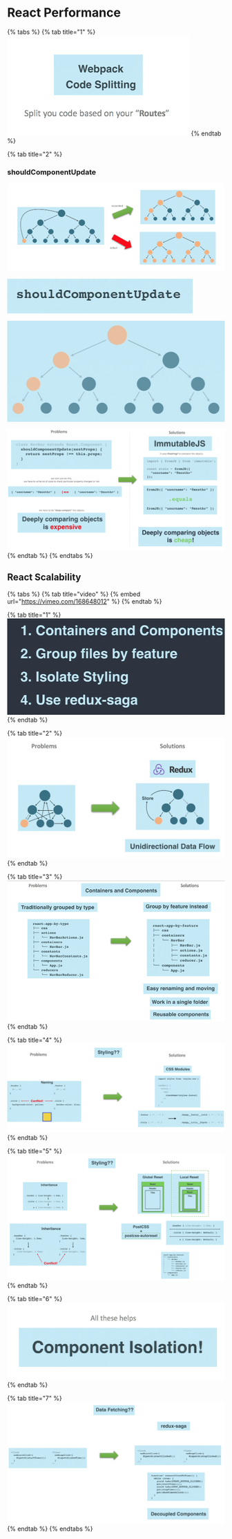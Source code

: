 # React Performance

{% tabs %}
{% tab title="1" %}
![](../../.gitbook/assets/image%20%288%29.png)
{% endtab %}

{% tab title="2" %}
### shouldComponentUpdate

![](../../.gitbook/assets/image%20%28117%29.png)

![](../../.gitbook/assets/image%20%2890%29.png)

![](../../.gitbook/assets/image%20%2880%29.png)

![](../../.gitbook/assets/image%20%28122%29.png)
{% endtab %}
{% endtabs %}

## React Scalability

{% tabs %}
{% tab title="video" %}
{% embed url="https://vimeo.com/168648012" %}
{% endtab %}

{% tab title="1" %}
![](../../.gitbook/assets/image%20%281%29.png)
{% endtab %}

{% tab title="2" %}
![](../../.gitbook/assets/image%20%2810%29.png)
{% endtab %}

{% tab title="3" %}
![](../../.gitbook/assets/image%20%28151%29.png)
{% endtab %}

{% tab title="4" %}
![](../../.gitbook/assets/image%20%28200%29.png)
{% endtab %}

{% tab title="5" %}
![](../../.gitbook/assets/image%20%282%29.png)
{% endtab %}

{% tab title="6" %}
![](../../.gitbook/assets/image%20%28166%29.png)
{% endtab %}

{% tab title="7" %}
![](../../.gitbook/assets/image%20%2819%29.png)
{% endtab %}
{% endtabs %}



